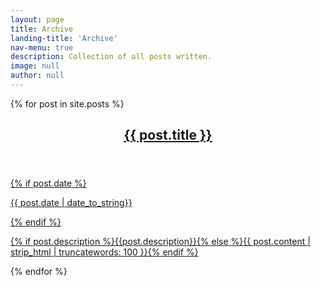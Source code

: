 ```yaml
---
layout: page
title: Archive
landing-title: 'Archive'
nav-menu: true
description: Collection of all posts written.
image: null
author: null
---
```

<!-- Main -->
<div id="main" class="alt">
<!-- One -->
<section id="one">
	<div class="inner">
		{% for post in site.posts %}
		<a href = "{{ post.url  | relative_url }}">
			<div class="box">
				<header class="major">
					<h1>{{ post.title }}</h1>
				</header>
				{% if post.date %}<p>{{ post.date | date_to_string}}</p>{% endif %}
				<p>{% if post.description %}{{post.description}}{% else %}{{ post.content | strip_html | truncatewords: 100 }}{% endif %}</p>
			</div>
		</a>
		{% endfor %}
	</div>
</section>

</div>
